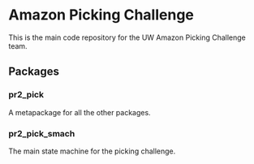 # Amazon Picking Challenge
This is the main code repository for the UW Amazon Picking Challenge team.

## Packages
### pr2_pick
A metapackage for all the other packages.

### pr2_pick_smach
The main state machine for the picking challenge.